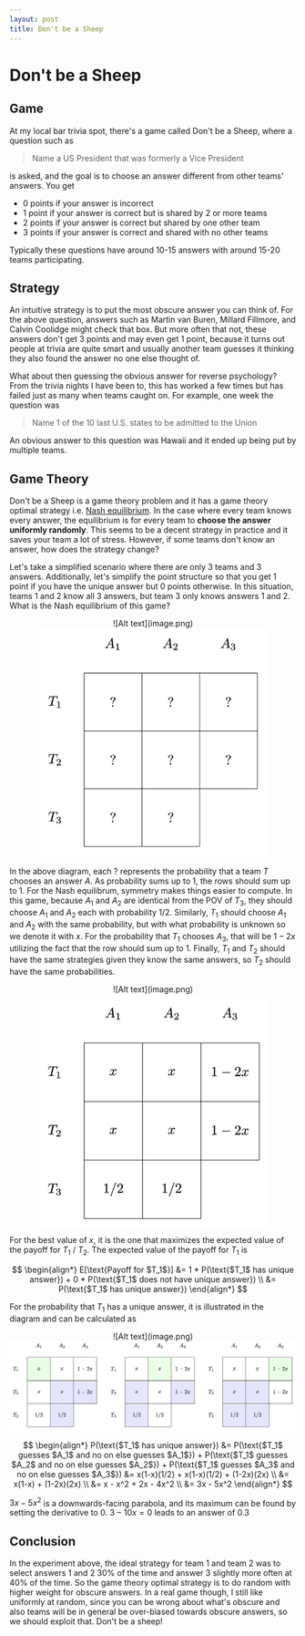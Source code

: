 ```yaml
---
layout: post
title: Don't be a Sheep
---
```


# Don't be a Sheep

## Game

At my local bar trivia spot, there's a game called Don't be a Sheep, where a question such as

> Name a US President that was formerly a Vice President

is asked, and the goal is to choose an answer different from other teams' answers. You get

- 0 points if your answer is incorrect
- 1 point if your answer is correct but is shared by 2 or more teams
- 2 points if your answer is correct but shared by one other team
- 3 points if your answer is correct and shared with no other teams

Typically these questions have around 10-15 answers with around 15-20 teams participating.

## Strategy

An intuitive strategy is to put the most obscure answer you can think of. For the above question,
answers such as Martin van Buren, Millard Fillmore, and Calvin Coolidge might check that box. But
more often that not, these answers don't get 3 points and may even get 1 point, because it turns out
people at trivia are quite smart and usually another team guesses it thinking they also found the
answer no one else thought of.

What about then guessing the obvious answer for reverse psychology? From the trivia nights I have
been to, this has worked a few times but has failed just as many when teams caught on. For example,
one week the question was

> Name 1 of the 10 last U.S. states to be admitted to the Union

An obvious answer to this question was Hawaii and it ended up being put by multiple teams.

## Game Theory

Don't be a Sheep is a game theory problem and it has a game theory optimal strategy i.e. [Nash
equilibrium](https://en.wikipedia.org/wiki/Nash_equilibrium). In the case where every team knows
every answer, the equilibrium is for every team to **choose the answer uniformly randomly**. This
seems to be a decent strategy in practice and it saves your team a lot of stress. However, if some
teams don't know an answer, how does the strategy change?

Let's take a simplified scenario where there are only 3 teams and 3 answers. Additionally, let's
simplify the point structure so that you get 1 point if you have the unique answer but 0 points
otherwise. In this situation, teams 1 and 2 know all 3 answers, but team 3 only knows answers 1 and
2. What is the Nash equilibrium of this game?

<div align="middle">
![Alt text](image.png)
  <img src="/assets/sheep/simplified_sheep_game.png" align="middle" width="400px">
</div>

In the above diagram, each ? represents the probability that a team $T$ chooses an answer $A$. As
probability sums up to 1, the rows should sum up to 1. For the Nash equilibrum, symmetry makes
things easier to compute. In this game, because $A_1$ and $A_2$ are identical from the POV of $T_3$,
they should choose $A_1$ and $A_2$ each with probability 1/2. Similarly, $T_1$ should choose $A_1$
and $A_2$ with the same probability, but with what probability is unknown so we denote it with $x$.
For the probability that $T_1$ chooses $A_3$, that will be $1 - 2x$ utilizing the fact that the row
should sum up to 1. Finally, $T_1$ and $T_2$ should have the same strategies given they know the
same answers, so $T_2$ should have the same probabilities.

<div align="middle">
![Alt text](image.png)
  <img src="/assets/sheep/simplified_sheep_nash.png" align="middle" width="400px">
</div>

For the best value of $x$, it is the one that maximizes the expected value of the payoff for $T_1$ /
$T_2$. The expected value of the payoff for $T_1$ is

$$
\begin{align*}
E[\text{Payoff for $T_1$}] &= 1 * P(\text{$T_1$ has unique answer}) + 0 * P(\text{$T_1$ does not have unique answer}) \\
&= P(\text{$T_1$ has unique answer})
\end{align*}
$$

For the probability that $T_1$ has a unique answer, it is illustrated in the diagram and can be
calculated as

<div align="middle">
![Alt text](image.png)
  <img src="/assets/sheep/simplified_sheep_prob.png" align="middle" width="800px">
</div>

$$
\begin{align*}
P(\text{$T_1$ has unique answer}) &= P(\text{$T_1$ guesses $A_1$ and no on else guesses $A_1$}) + P(\text{$T_1$ guesses $A_2$ and no on else guesses $A_2$}) + P(\text{$T_1$ guesses $A_3$ and no on else guesses $A_3$})
&= x(1-x)(1/2) + x(1-x)(1/2) + (1-2x)(2x) \\
&= x(1-x) + (1-2x)(2x) \\
&= x - x^2 + 2x - 4x^2 \\
&= 3x - 5x^2
\end{align*}
$$

$3x - 5x^2$ is a downwards-facing parabola, and its maximum can be found by setting the derivative
to 0. $3 - 10x = 0$ leads to an answer of 0.3

## Conclusion

In the experiment above, the ideal strategy for team 1 and team 2 was to select answers 1 and 2 30%
of the time and answer 3 slightly more often at 40% of the time. So the game theory optimal strategy
is to do random with higher weight for obscure answers. In a real game though, I still like
uniformly at random, since you can be wrong about what's obscure and also teams will be in general
be over-biased towards obscure answers, so we should exploit that. Don't be a sheep!

